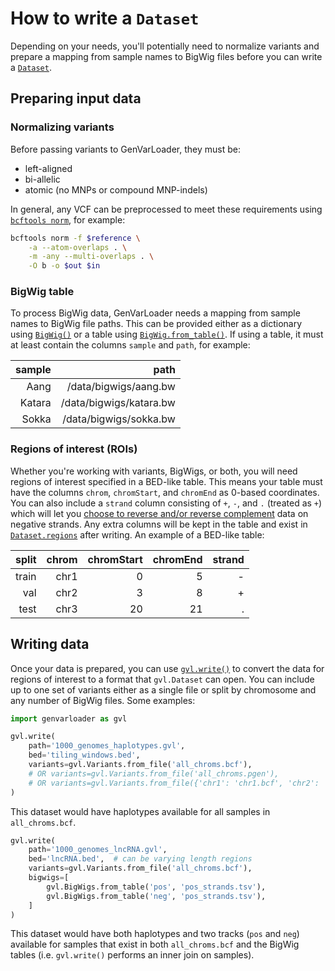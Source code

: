 # How to write a `Dataset`

Depending on your needs, you'll potentially need to normalize variants and prepare a mapping from sample names to BigWig files before you can write a [`Dataset`](api.md#genvarloader.Dataset).

## Preparing input data

### Normalizing variants

Before passing variants to GenVarLoader, they must be:
- left-aligned
- bi-allelic
- atomic (no MNPs or compound MNP-indels)

In general, any VCF can be preprocessed to meet these requirements using [`bcftools norm`](https://samtools.github.io/bcftools/bcftools.html#norm), for example:

```bash
bcftools norm -f $reference \
    -a --atom-overlaps . \
    -m -any --multi-overlaps . \
    -O b -o $out $in
```

### BigWig table

To process BigWig data, GenVarLoader needs a mapping from sample names to BigWig file paths. This can be provided either as a dictionary using [`BigWig()`](api.md#genvarloader.BigWigs.__init__) or a table using [`BigWig.from_table()`](api.md#genvarloader.BigWigs.from_table). If using a table, it must at least contain the columns `sample` and `path`, for example:

| sample |                    path |
|-------:|------------------------:|
|   Aang |   /data/bigwigs/aang.bw |
| Katara | /data/bigwigs/katara.bw |
|  Sokka |  /data/bigwigs/sokka.bw |

### Regions of interest (ROIs)

Whether you're working with variants, BigWigs, or both, you will need regions of interest specified in a BED-like table. This means your table must have the columns `chrom`, `chromStart`, and `chromEnd` as 0-based coordinates. You can also include a `strand` column consisting of `+`, `-`, and `.` (treated as `+`) which will let you [choose to reverse and/or reverse complement](api.md#genvarloader.Dataset.with_settings) data on negative strands. Any extra columns will be kept in the table and exist in [`Dataset.regions`](api.md#genvarloader.Dataset.regions) after writing. An example of a BED-like table:

| split | chrom | chromStart | chromEnd | strand |
|------:|------:|-----------:|---------:|-------:|
| train |  chr1 |          0 |        5 |      - |
|   val |  chr2 |          3 |        8 |      + |
|  test |  chr3 |         20 |       21 |      . |

## Writing data

Once your data is prepared, you can use [`gvl.write()`](api.md#genvarloader.write) to convert the data for regions of interest to a format that `gvl.Dataset` can open. You can include up to one set of variants either as a single file or split by chromosome and any number of BigWig files. Some examples:

```python
import genvarloader as gvl

gvl.write(
    path='1000_genomes_haplotypes.gvl',
    bed='tiling_windows.bed',
    variants=gvl.Variants.from_file('all_chroms.bcf'),
    # OR variants=gvl.Variants.from_file('all_chroms.pgen'),
    # OR variants=gvl.Variants.from_file({'chr1': 'chr1.bcf', 'chr2': 'chr2.bcf', ...}),
)
```

This dataset would have haplotypes available for all samples in `all_chroms.bcf`.

```python
gvl.write(
    path='1000_genomes_lncRNA.gvl',
    bed='lncRNA.bed',  # can be varying length regions
    variants=gvl.Variants.from_file('all_chroms.bcf'),
    bigwigs=[
        gvl.BigWigs.from_table('pos', 'pos_strands.tsv'),
        gvl.BigWigs.from_table('neg', 'pos_strands.tsv'),
    ]
)
```

This dataset would have both haplotypes and two tracks (`pos` and `neg`) available for samples that exist in both `all_chroms.bcf` and the BigWig tables (i.e. `gvl.write()` performs an inner join on samples).